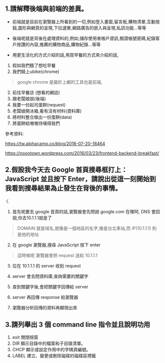 ##  1.請解釋後端與前端的差異。

* 前端就是目前在瀏覽器上所看到的一切,例如登入畫面,留言板,購物清單,互動按鈕,圖形與網頁的呈現,下拉選單,網路廣告的嵌入與呈現,私訊功能...等等

* 後端呢就是背後在處理資料的,例如,儲存使用者帳戶資訊,驗證帳號密碼,紀錄客戶按讚的內容,推薦的購物商品,購物紀錄...等等

* 用更生活化的方式介紹的話,用買早餐的方式來介紹的話,

1. 假如我們餓了想吃早餐
2. 我們騎上ubike(chrome)
> google chrome 是屬於上網的工具也是前端,
2. 前往早餐店 (想看的網誌)
3. 跟老闆娘說(後端)
4. 我要一份起司蛋餅(request)
5. 老闆娘開冰箱,看有沒有材料(資料庫)
6. 將材料整合做出一份蛋餅(data)
7. 將蛋餅給嗷嗷待哺得我們

參考資料:

https://tw.alphacamp.co/blog/2018-07-20-18464

https://noootown.wordpress.com/2016/03/23/frontend-backend-breakfast/

## 2.假設我今天去 Google 首頁搜尋框打上：JavaScript 並且按下 Enter，請說出從這一刻開始到我看到搜尋結果為止發生在背後的事情。
ㄑ
1. 首先呢要去 google 首頁的話,瀏覽器會先問說 google.com 在哪阿, DNS 會回說,你去10.1.1.1就是了
> DOMAIN 就是域名,就像是一個地區的名字,像是台北車站,而 IP(10.1.1.1) 則是他的地址
2. 在 google 瀏覽器,搜尋 JavaScript  按下 enter 
> 這時候呢 瀏覽器會把 request 送給 10.1.1.1  
3. 位在 10.1.1.1 的 server 收到 request 

4. server 會去問資料庫,查詢需要的關鍵字

5. 查到關鍵字後,會把關鍵字回傳給 server

6. server 再回傳 response 給瀏覽器

7. 瀏覽器分析回傳的資料再顯現出來


## 3.請列舉出 3 個 command line 指令並且說明功用

1. exit           關閉視窗
2. DIR            顯示目錄中的檔案和子目錄清單。
3. CHCP           顯示或設定作用中的字碼頁編號。
4. LABEL          建立、變更或刪除磁碟的磁碟區標籤

